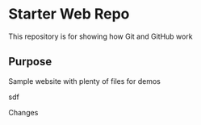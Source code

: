 # Starter Web Repo

This repository is for showing how Git and GitHub work

## Purpose

Sample website with plenty of files for demos



sdf

Changes
